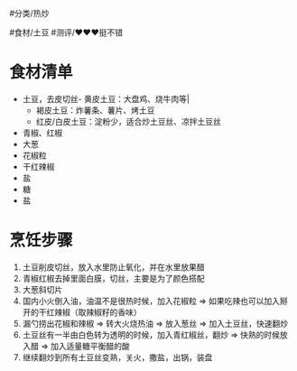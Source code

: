 #分类/热炒
 
#食材/土豆 
#测评/❤️❤️❤️挺不错 

# 食材清单

- 土豆，去皮切丝- 黄皮土豆：大盘鸡、烧牛肉等| 
    - 褐皮土豆：炸薯条、薯片、烤土豆
    - 红皮/白皮土豆：淀粉少，适合炒土豆丝、凉拌土豆丝
- 青椒、红椒
- 大葱
- 花椒粒
- 干红辣椒
- 盐
- 糖
- 盐

# 烹饪步骤

1. 土豆削皮切丝，放入水里防止氧化，并在水里放果醋
2. 青椒红椒去掉里面白膜，切丝，主要是为了颜色搭配
3. 大葱斜切片
4. 国内小火倒入油，油温不是很热时候，加入花椒粒 ⇒ 如果吃辣也可以加入掰开的干红辣椒（取辣椒籽的香味）
5. 漏勺捞出花椒和辣椒 ⇒ 转大火烧热油 ⇒ 放入葱丝 ⇒ 加入土豆丝，快速翻炒
6. 土豆丝有一半由白色转为透明的时候，加入青红椒丝，翻炒 ⇒ 快熟的时候放入醋 ⇒ 加入适量糖平衡醋的酸
7. 继续翻炒到所有土豆丝变熟，关火，撒盐，出锅，装盘